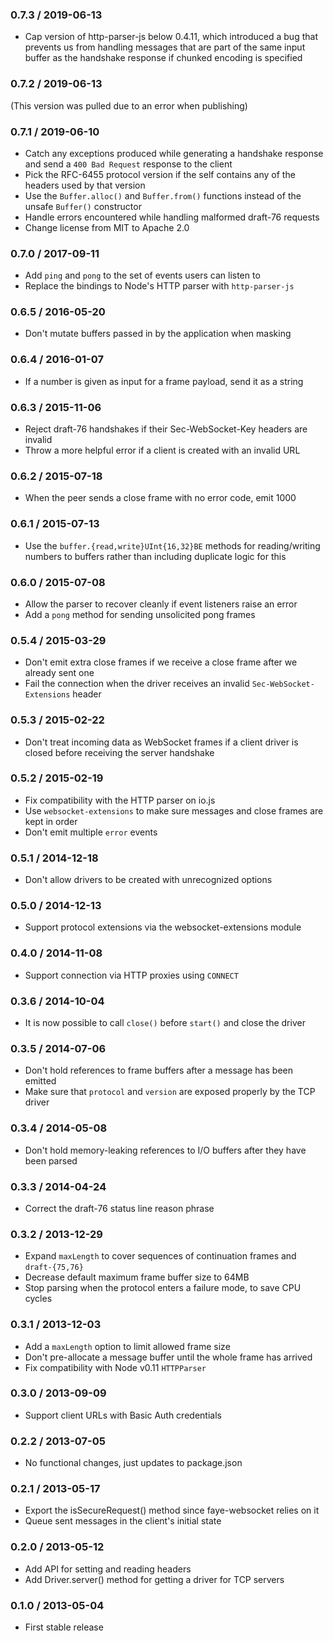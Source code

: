### 0.7.3 / 2019-06-13

- Cap version of http-parser-js below 0.4.11, which introduced a bug that
  prevents us from handling messages that are part of the same input buffer as
  the handshake response if chunked encoding is specified

### 0.7.2 / 2019-06-13

(This version was pulled due to an error when publishing)

### 0.7.1 / 2019-06-10

- Catch any exceptions produced while generating a handshake response and send a
  `400 Bad Request` response to the client
- Pick the RFC-6455 protocol version if the self contains any of the headers
  used by that version
- Use the `Buffer.alloc()` and `Buffer.from()` functions instead of the unsafe
  `Buffer()` constructor
- Handle errors encountered while handling malformed draft-76 requests
- Change license from MIT to Apache 2.0

### 0.7.0 / 2017-09-11

- Add `ping` and `pong` to the set of events users can listen to
- Replace the bindings to Node's HTTP parser with `http-parser-js`

### 0.6.5 / 2016-05-20

- Don't mutate buffers passed in by the application when masking

### 0.6.4 / 2016-01-07

- If a number is given as input for a frame payload, send it as a string

### 0.6.3 / 2015-11-06

- Reject draft-76 handshakes if their Sec-WebSocket-Key headers are invalid
- Throw a more helpful error if a client is created with an invalid URL

### 0.6.2 / 2015-07-18

- When the peer sends a close frame with no error code, emit 1000

### 0.6.1 / 2015-07-13

- Use the `buffer.{read,write}UInt{16,32}BE` methods for reading/writing numbers
  to buffers rather than including duplicate logic for this

### 0.6.0 / 2015-07-08

- Allow the parser to recover cleanly if event listeners raise an error
- Add a `pong` method for sending unsolicited pong frames

### 0.5.4 / 2015-03-29

- Don't emit extra close frames if we receive a close frame after we already
  sent one
- Fail the connection when the driver receives an invalid
  `Sec-WebSocket-Extensions` header

### 0.5.3 / 2015-02-22

- Don't treat incoming data as WebSocket frames if a client driver is closed
  before receiving the server handshake

### 0.5.2 / 2015-02-19

- Fix compatibility with the HTTP parser on io.js
- Use `websocket-extensions` to make sure messages and close frames are kept in
  order
- Don't emit multiple `error` events

### 0.5.1 / 2014-12-18

- Don't allow drivers to be created with unrecognized options

### 0.5.0 / 2014-12-13

- Support protocol extensions via the websocket-extensions module

### 0.4.0 / 2014-11-08

- Support connection via HTTP proxies using `CONNECT`

### 0.3.6 / 2014-10-04

- It is now possible to call `close()` before `start()` and close the driver

### 0.3.5 / 2014-07-06

- Don't hold references to frame buffers after a message has been emitted
- Make sure that `protocol` and `version` are exposed properly by the TCP driver

### 0.3.4 / 2014-05-08

- Don't hold memory-leaking references to I/O buffers after they have been
  parsed

### 0.3.3 / 2014-04-24

- Correct the draft-76 status line reason phrase

### 0.3.2 / 2013-12-29

- Expand `maxLength` to cover sequences of continuation frames and
  `draft-{75,76}`
- Decrease default maximum frame buffer size to 64MB
- Stop parsing when the protocol enters a failure mode, to save CPU cycles

### 0.3.1 / 2013-12-03

- Add a `maxLength` option to limit allowed frame size
- Don't pre-allocate a message buffer until the whole frame has arrived
- Fix compatibility with Node v0.11 `HTTPParser`

### 0.3.0 / 2013-09-09

- Support client URLs with Basic Auth credentials

### 0.2.2 / 2013-07-05

- No functional changes, just updates to package.json

### 0.2.1 / 2013-05-17

- Export the isSecureRequest() method since faye-websocket relies on it
- Queue sent messages in the client's initial state

### 0.2.0 / 2013-05-12

- Add API for setting and reading headers
- Add Driver.server() method for getting a driver for TCP servers

### 0.1.0 / 2013-05-04

- First stable release
